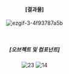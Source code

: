 <div align="center"> 

#### [결과물]
![ezgif-3-4f93787a5b](https://github.com/pima86/Game_Asset/assets/71416955/fd438f9f-4510-4bcb-b54a-3eaeeb799001)

<br/>

##### [오브젝트 및 컴포넌트]
![23](https://github.com/pima86/Game_Asset/assets/71416955/065c7be0-e2ef-450a-81be-313f85db6952)
![14](https://github.com/pima86/Game_Asset/assets/71416955/253b4f56-18b5-44b1-baef-6ee1a3d32d6a)
<div/>
